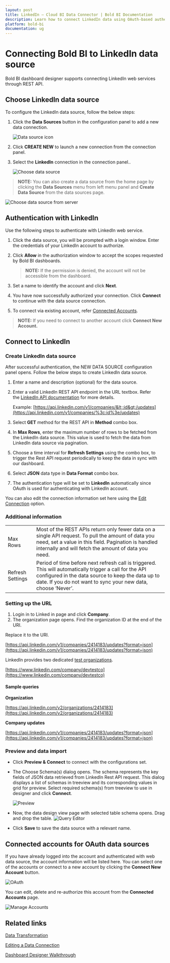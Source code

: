 ```yaml
---
layout: post
title: LinkedIn – Cloud BI Data Connector | Bold BI Documentation
description: Learn how to connect LinkedIn data using OAuth-based authentication through REST API endpoint with Bold BI Cloud.
platform: bold-bi
documentation: ug
---
```


# Connecting Bold BI to LinkedIn data source

Bold BI dashboard designer supports connecting LinkedIn web services through REST API.

## Choose LinkedIn data source

To configure the LinkedIn data source, follow the below steps:

1. Click the **Data Sources** button in the configuration panel to add a new data connection.
   
   ![Data source icon](/static/assets/cloud/working-with-datasource/data-connectors/images/common/DataSourcesIcon.png)
   
2. Click **CREATE NEW** to launch a new connection from the connection panel.

3. Select the **LinkedIn** connection in the connection panel..

    ![Choose data source](/static/assets/cloud/working-with-datasource/data-connectors/images/linkedin/ChooseDS.png)

> **NOTE:** You can also create a data source from the home page by clicking the **Data Sources** menu from left menu panel and **Create Data Source** from the data sources page.

   ![Choose data source from server](/static/assets/cloud/working-with-datasource/data-connectors/images/linkedin/ChooseDS_server.png)

## Authentication with LinkedIn
Use the following steps to authenticate with LinkedIn web service.

1. Click the data source, you will be prompted with a login window. Enter the credentials of your LinkedIn account to authorize.
2. Click **Allow** in the authorization window to accept the scopes requested by Bold BI dashboards.

   > **NOTE:** If the permission is denied, the account will not be accessible from the dashboard.
   
3. Set a name to identify the account and click **Next**. 
4. You have now successfully authorized your connection. Click **Connect** to continue with the data source connection.
5. To connect via existing account, refer  [Connected Accounts](/cloud-bi/working-with-data-source/data-connectors/linkedin/#connected-accounts-for-oauth-data-sources).

> **NOTE:** If you need to connect to another account click **Connect New Account.**

## Connect to LinkedIn
### Create LinkedIn data source
After successful authentication, the NEW DATA SOURCE configuration panel opens. Follow the below steps to create LinkedIn data source.
1. Enter a name and description (optional) for the data source.
2. Enter a valid LinkedIn REST API endpoint in the URL textbox. Refer the [LinkedIn API documentation](https://docs.microsoft.com/en-us/linkedin/) for more details.

   Example: [https://api.linkedin.com/v1/companies/&lt;:id&gt;/updates](https://api.linkedin.com/v1/companies/%3c:id%3e/updates)  

3. Select **GET** method for the REST API in **Method** combo box.
4. In **Max Rows**, enter the maximum number of rows to be fetched from the LinkedIn data source. This value is used to fetch the data from LinkedIn data source via pagination.
5. Choose a time interval for **Refresh Settings** using the combo box, to trigger the Rest API request periodically to keep the data in sync with our dashboard.  
6. Select **JSON** data type in **Data Format** combo box.
7. The authentication type will be set to **LinkedIn** automatically since OAuth is used for authenticating with LinkedIn account.

You can also edit the connection information set here using the [Edit Connection](/cloud-bi/working-with-data-source/editing-a-data-connection/) option.

### Additional information
<table width="600">
<tr>
<td>
Max Rows
</td>
<td>
Most of the REST APIs return only fewer data on a single API request. To pull the amount of data you need, set a value in this field.  
Pagination is handled internally and will fetch the amount of data you need.
</td>
</tr>
<tr>
<td>
Refresh Settings
</td>
<td>
Period of time before next refresh call is triggered. This will automatically trigger a call for the API configured in the data source to keep the data up to date. If you do not want to sync your new data, choose ‘Never’.
</td>
</tr>
</table>

### Setting up the URL

1. Login in to Linked in page and click **Company**.
2. The organization page opens. Find the organization ID at the end of the URI.

Replace it to the URI.

[https://api.linkedin.com/v1/companies/2414183/updates?format=json](https://api.linkedin.com/v1/companies/2414183/updates?format=json)

LinkedIn provides two dedicated [test organizations](https://docs.microsoft.com/en-us/linkedin/marketing/integrations/community-management/organizations#test-organizations).

[https://www.linkedin.com/company/devtestco](https://www.linkedin.com/company/devtestco)

#### Sample queries

**Organization**

[https://api.linkedin.com/v2/organizations/2414183](https://api.linkedin.com/v2/organizations/2414183)

**Company updates**

[https://api.linkedin.com/v1/companies/2414183/updates?format=json](https://api.linkedin.com/v1/companies/2414183/updates?format=json)

### Preview and data import
* Click **Preview & Connect** to connect with the configurations set.
* The Choose Schema(s) dialog opens. The schema represents the key fields of JSON data retrieved from LinkedIn Rest API request. This dialog displays a list of schemas in treeview and its corresponding values in grid for preview. Select required schema(s) from treeview to use in designer and click **Connect**.

   ![Preview](/static/assets/cloud/working-with-datasource/data-connectors/images/common/Preview.png)

* Now, the data design view page with selected table schema opens. Drag and drop the table.
   ![Query Editor](/static/assets/cloud/working-with-datasource/data-connectors/images/common/QueryEditor.png)

* Click **Save** to save the data source with a relevant name.

## Connected accounts for OAuth data sources
If you have already logged into the account and authenticated with web data source, the account information will be listed here. You can select one of the accounts or connect to a new account by clicking the **Connect New Account** button.

   ![OAuth](/static/assets/cloud/working-with-datasource/data-connectors/images/linkedin/OAuthDS.png)

You can edit, delete and re-authorize this account from the **Connected Accounts** page.

   ![Manage Accounts](/static/assets/cloud/working-with-datasource/data-connectors/images/linkedin/ManageDS.png)

## Related links

[Data Transformation](/cloud-bi/working-with-data-source/transforming-data/joining-table/)

[Editing a Data Connection](/cloud-bi/working-with-data-source/editing-a-data-connection/)   

[Dashboard Designer Walkthrough](/cloud-bi/getting-started/bold-bi-walk-through/)